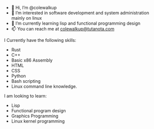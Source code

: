 - 👋 Hi, I’m @colewalkup
- 👀 I’m interested in software development and system administration mainly on linux
- 🌱 I’m currently learning lisp and functional programming design
- 📫 You can reach me at colewalkup@tutanota.com

I Currently have the following skills:
- Rust
- C++
- Basic x86 Assembly
- HTML
- CSS
- Python
- Bash scripting
- Linux command line knowledge.
 
I am looking to learn:
- Lisp
- Functional program design
- Graphics Programming
- Linux kernel programming



<!---
colewalkup/colewalkup is a ✨ special ✨ repository because its `README.md` (this file) appears on your GitHub profile.
You can click the Preview link to take a look at your changes.
--->
